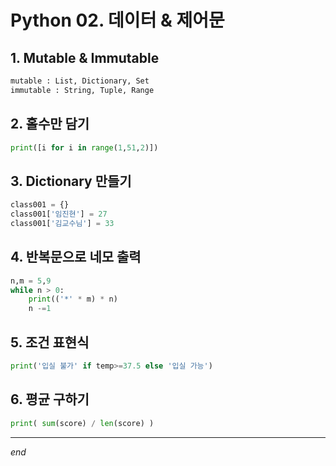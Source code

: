 # Python 02. 데이터 & 제어문

## 1. Mutable & Immutable

```python
mutable : List, Dictionary, Set
immutable : String, Tuple, Range 
```



## 2. 홀수만 담기

```python
print([i for i in range(1,51,2)])
```



## 3. Dictionary 만들기

```python
class001 = {}
class001['임진현'] = 27
class001['김교수님'] = 33
```



## 4. 반복문으로 네모 출력

```python
n,m = 5,9
while n > 0:
    print(('*' * m) * n)
    n -=1
```



## 5. 조건 표현식

```python
print('입실 불가' if temp>=37.5 else '입실 가능')
```



## 6. 평균 구하기

```python
print( sum(score) / len(score) )
```



---

*end*
